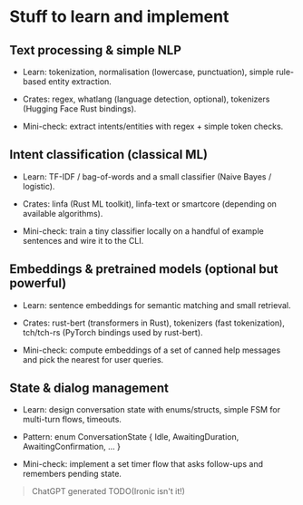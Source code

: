 # Stuff to learn and implement

## Text processing & simple NLP

- Learn: tokenization, normalisation (lowercase, punctuation), simple rule-based entity extraction.

- Crates: regex, whatlang (language detection, optional), tokenizers (Hugging Face Rust bindings).

- Mini-check: extract intents/entities with regex + simple token checks.

## Intent classification (classical ML)

- Learn: TF-IDF / bag-of-words and a small classifier (Naive Bayes / logistic).

- Crates: linfa (Rust ML toolkit), linfa-text or smartcore (depending on available algorithms).

- Mini-check: train a tiny classifier locally on a handful of example sentences and wire it to the CLI.

## Embeddings & pretrained models (optional but powerful)

- Learn: sentence embeddings for semantic matching and small retrieval.

- Crates: rust-bert (transformers in Rust), tokenizers (fast tokenization), tch/tch-rs (PyTorch bindings used by rust-bert).

- Mini-check: compute embeddings of a set of canned help messages and pick the nearest for user queries.

## State & dialog management

- Learn: design conversation state with enums/structs, simple FSM for multi-turn flows, timeouts.

- Pattern: enum ConversationState { Idle, AwaitingDuration, AwaitingConfirmation, ... }

- Mini-check: implement a set timer flow that asks follow-ups and remembers pending state.

> ChatGPT generated TODO(Ironic isn't it!)
